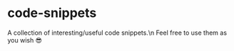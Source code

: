 # code-snippets
A collection of interesting/useful code snippets.\n
Feel free to use them as you wish :sunglasses:
